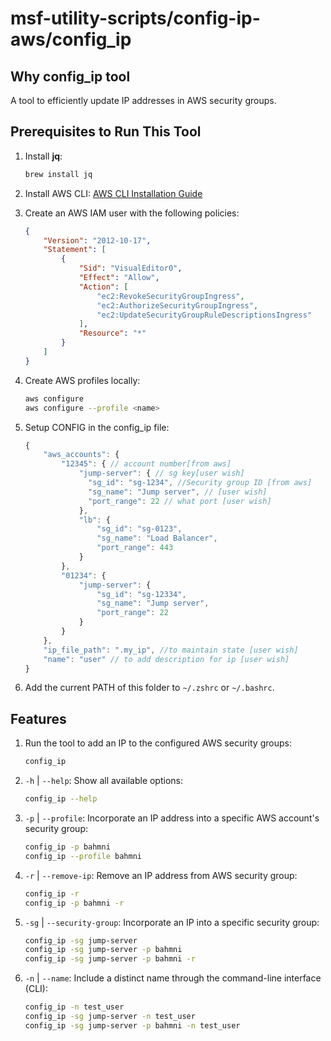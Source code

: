# msf-utility-scripts/config-ip-aws/config_ip

## Why config_ip tool
A tool to efficiently update IP addresses in AWS security groups.

## Prerequisites to Run This Tool
1. Install **jq**:
    ```bash
    brew install jq
    ```
2. Install AWS CLI:
   [AWS CLI Installation Guide](https://docs.aws.amazon.com/cli/latest/userguide/getting-started-install.html)
3. Create an AWS IAM user with the following policies:
    ```json
    {
        "Version": "2012-10-17",
        "Statement": [
            {
                "Sid": "VisualEditor0",
                "Effect": "Allow",
                "Action": [
                    "ec2:RevokeSecurityGroupIngress",
                    "ec2:AuthorizeSecurityGroupIngress",
                    "ec2:UpdateSecurityGroupRuleDescriptionsIngress"
                ],
                "Resource": "*"
            }
        ]
    }
    ```
4. Create AWS profiles locally:
    ```bash
    aws configure
    aws configure --profile <name>
    ```
5. Setup CONFIG in the config_ip file:
    ```js
    {
        "aws_accounts": {
            "12345": { // account number[from aws]
                "jump-server": { // sg key[user wish]
                  "sg_id": "sg-1234", //Security group ID [from aws]
                  "sg_name": "Jump server", // [user wish]
                  "port_range": 22 // what port [user wish]
                },
                "lb": {
                    "sg_id": "sg-0123",
                    "sg_name": "Load Balancer",
                    "port_range": 443
                }
            },
            "01234": {
                "jump-server": {
                    "sg_id": "sg-12334",
                    "sg_name": "Jump server",
                    "port_range": 22
                }
            }
        },
        "ip_file_path": ".my_ip", //to maintain state [user wish]
        "name": "user" // to add description for ip [user wish]
    }
    ```

6. Add the current PATH of this folder to `~/.zshrc` or `~/.bashrc`.

## Features
1. Run the tool to add an IP to the configured AWS security groups:
    ```bash
    config_ip
    ```
2. `-h` | `--help`: Show all available options:
    ```bash
    config_ip --help
    ```
3. `-p` | `--profile`: Incorporate an IP address into a specific AWS account's security group:
    ```bash
    config_ip -p bahmni
    config_ip --profile bahmni
    ```
4. `-r` | `--remove-ip`: Remove an IP address from AWS security group:
    ```bash
    config_ip -r
    config_ip -p bahmni -r
    ```
5. `-sg` | `--security-group`: Incorporate an IP into a specific security group:
    ```bash
    config_ip -sg jump-server
    config_ip -sg jump-server -p bahmni
    config_ip -sg jump-server -p bahmni -r
    ```
6. `-n` | `--name`: Include a distinct name through the command-line interface (CLI):
    ```bash
    config_ip -n test_user
    config_ip -sg jump-server -n test_user
    config_ip -sg jump-server -p bahmni -n test_user
    ```
